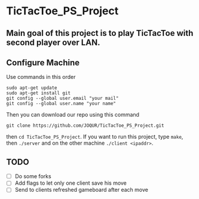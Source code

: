# TicTacToe_PS_Project

## Main goal of this project is to play TicTacToe with second player over LAN.
## Configure Machine

Use commands in this order
```
sudo apt-get update
sudo apt-get install git
git config --global user.email "your mail"
git config --global user.name "your name"
```
Then you can download our repo using this command
```
git clone https://github.com/JOQUR/TicTacToe_PS_Project.git
```
then `cd TicTacToe_PS_Project`.
If you want to run this project, type `make`, then `./server` and on the other machine `./client <ipaddr>`.

## TODO
- [ ] Do some forks
- [ ] Add flags to let only one client save his move
- [ ] Send to clients refreshed gameboard after each move